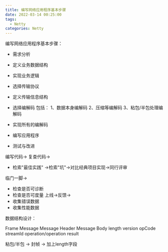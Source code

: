 ```yaml
---
title: 编写网络应用程序基本步骤
date: 2022-03-14 00:25:00
tags:
  - Netty
categories: Netty
---
```


编写网络应用程序基本步骤：
* 需求分析
* 定义业务数据结构
* 实现业务逻辑
* 选择传输协议
* 定义传输信息结构
* 选择编解码
包括：
1、数据本身编解码
2、压缩等编解码
3、粘包/半包处理编解码

* 实现所有的编解码
* 编写应用程序
* 测试与改进


编写代码->
复查代码->
* 检索"最佳实践" ->检索"坑"->对比经典项目实现->同行评审

临门一脚->
* 检查是否可诊断
* 检查是否可度量
上线->反馈->
* 收集错误数据
* 收集性能数据


数据结构设计：

Frame
Message
Message Header
Message Body
length
version
opCode
streamId
operation/operation result

粘包/半包 -> 封帧 -> 加上length字段
